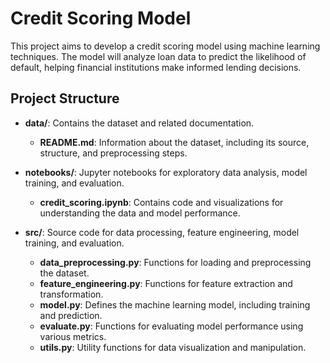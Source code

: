 # Credit Scoring Model

This project aims to develop a credit scoring model using machine learning techniques. The model will analyze loan data to predict the likelihood of default, helping financial institutions make informed lending decisions.

## Project Structure

- **data/**: Contains the dataset and related documentation.
  - **README.md**: Information about the dataset, including its source, structure, and preprocessing steps.
  
- **notebooks/**: Jupyter notebooks for exploratory data analysis, model training, and evaluation.
  - **credit_scoring.ipynb**: Contains code and visualizations for understanding the data and model performance.
  
- **src/**: Source code for data processing, feature engineering, model training, and evaluation.
  - **data_preprocessing.py**: Functions for loading and preprocessing the dataset.
  - **feature_engineering.py**: Functions for feature extraction and transformation.
  - **model.py**: Defines the machine learning model, including training and prediction.
  - **evaluate.py**: Functions for evaluating model performance using various metrics.
  - **utils.py**: Utility functions for data visualization and manipulation.


